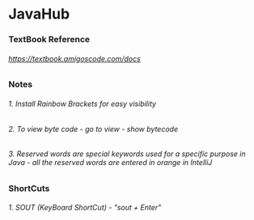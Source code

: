 # JavaHub


### TextBook Reference
###### https://textbook.amigoscode.com/docs


### Notes
###### 1. Install Rainbow Brackets for easy visibility 
###### 2. To view byte code - go to view - show bytecode
###### 3. Reserved words are special keywords used for a specific purpose in Java - all the reserved words are entered in orange in IntelliJ


### ShortCuts
###### 1. SOUT (KeyBoard ShortCut) - "sout + Enter"



